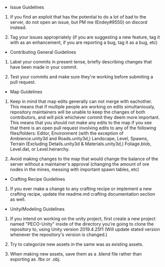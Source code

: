 - Issue Guidelines

1. If you find an exploit that has the potential to do a lot of bad to the server, do not open an issue, but PM me (Endey#9550) on discord instead.

2. Tag your issues appropriately (if you are suggesting a new feature, tag it with as an enhancement, if you are reporting a bug, tag it as a bug, etc)





- Contributing General Guidelines

1. Label your commits in present tense, briefly describing changes that have been made in your commit.

2. Test your commits and make sure they're working before submiting a pull request.





- Map Guidelines

1. Keep in mind that map edits generally can not merge with eachother. This means that if multiple people are working on edits simultaniously, repository maintainers will be unable to keep the changes of both contributors, and will pick whichever commit they deem more important. This means that you should not make any edits to the map if you see that there is an open pull request involving edits to any of the following files/folders: Editor, Environment (with the exception of Ambience.unity3d and Roads.unity3d,) Landscape, Level, Spawns, Terrain (Excluding Details.unity3d & Materials.unity3d,) Foliage.blob, Level.dat, or Level.heirarchy.

2. Avoid making changes to the map that would change the balance of the server without a maintainer's approval (changing the amount of ore nodes in the mines, messing with important spawn tables, etc)





- Crafting Recipe Guidelines

1. If you ever make a change to any crafting recipe or implement a new crafting recipe, update the readme.md crafting documentation section as well.





- Unity/Modeling Guidelines

1. If you intend on working on the unity project, first create a new project named "PECO-Unity" inside of the directory you're going to clone the repository to, using Unity version 2019.4.25f1 (Will update stated version whenever the repository's version is changed.)

2. Try to categorize new assets in the same was as existing assets.

3. When making new assets, save them as a .blend file rather than exporting as .fbx or .obj.




